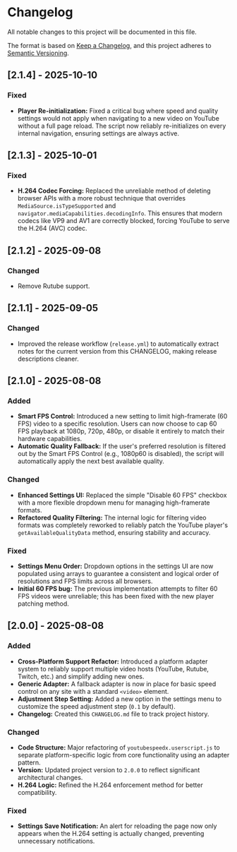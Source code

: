 # Changelog

All notable changes to this project will be documented in this file.

The format is based on [Keep a Changelog](https://keepachangelog.com/en/1.0.0/),
and this project adheres to [Semantic Versioning](https://semver.org/spec/v2.0.html).

## [2.1.4] - 2025-10-10

### Fixed
- **Player Re-initialization:** Fixed a critical bug where speed and quality settings would not apply when navigating to a new video on YouTube without a full page reload. The script now reliably re-initializes on every internal navigation, ensuring settings are always active.

## [2.1.3] - 2025-10-01

### Fixed
- **H.264 Codec Forcing:** Replaced the unreliable method of deleting browser APIs with a more robust technique that overrides `MediaSource.isTypeSupported` and `navigator.mediaCapabilities.decodingInfo`. This ensures that modern codecs like VP9 and AV1 are correctly blocked, forcing YouTube to serve the H.264 (AVC) codec.

## [2.1.2] - 2025-09-08

### Changed
- Remove Rutube support.

## [2.1.1] - 2025-09-05

### Changed
- Improved the release workflow (`release.yml`) to automatically extract notes for the current version from this CHANGELOG, making release descriptions cleaner.

## [2.1.0] - 2025-08-08

### Added
- **Smart FPS Control:** Introduced a new setting to limit high-framerate (60 FPS) video to a specific resolution. Users can now choose to cap 60 FPS playback at 1080p, 720p, 480p, or disable it entirely to match their hardware capabilities.
- **Automatic Quality Fallback:** If the user's preferred resolution is filtered out by the Smart FPS Control (e.g., 1080p60 is disabled), the script will automatically apply the next best available quality.

### Changed
- **Enhanced Settings UI:** Replaced the simple "Disable 60 FPS" checkbox with a more flexible dropdown menu for managing high-framerate formats.
- **Refactored Quality Filtering:** The internal logic for filtering video formats was completely reworked to reliably patch the YouTube player's `getAvailableQualityData` method, ensuring stability and accuracy.

### Fixed
- **Settings Menu Order:** Dropdown options in the settings UI are now populated using arrays to guarantee a consistent and logical order of resolutions and FPS limits across all browsers.
- **Initial 60 FPS bug:** The previous implementation attempts to filter 60 FPS videos were unreliable; this has been fixed with the new player patching method.

## [2.0.0] - 2025-08-08

### Added
- **Cross-Platform Support Refactor:** Introduced a platform adapter system to reliably support multiple video hosts (YouTube, Rutube, Twitch, etc.) and simplify adding new ones.
- **Generic Adapter:** A fallback adapter is now in place for basic speed control on any site with a standard `<video>` element.
- **Adjustment Step Setting:** Added a new option in the settings menu to customize the speed adjustment step (`0.1` by default).
- **Changelog:** Created this `CHANGELOG.md` file to track project history.

### Changed
- **Code Structure:** Major refactoring of `youtubespeedx.userscript.js` to separate platform-specific logic from core functionality using an adapter pattern.
- **Version:** Updated project version to `2.0.0` to reflect significant architectural changes.
- **H.264 Logic:** Refined the H.264 enforcement method for better compatibility.

### Fixed
- **Settings Save Notification:** An alert for reloading the page now only appears when the H.264 setting is actually changed, preventing unnecessary notifications.

